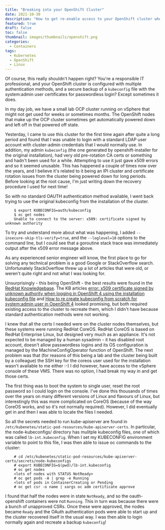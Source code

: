 ```yaml
---
title: "Breaking into your OpenShift Cluster"
date: 2021-10-30
description: "How to get re-enable access to your OpenShift cluster when your auth methods are broken and you've lost all the keys"
featured: true 
draft: false
toc: false
thumbnail: images/thumbnails/openshift.png
categories:
  - Containers
tags:
  - Kubernetes
  - OpenShift
  - Linux
---
```


Of course, this really shouldn't happen right? You're a responsible IT professional, and your OpenShift cluster is configured with multiple authentication methods, and a secure backup of a `kubeconfig` file with the system:admin user certificates for passwordless login? Except sometimes it does.

In my day job, we have a small lab OCP cluster running on vSphere that might not get used for weeks or sometimes months. The OpenShift nodes that make up the OCP cluster sometimes get automatically powered down and left off in that powered off state. 

Yesterday, I came to use this cluster for the first time again after quite a long period and found that I was unable to login with a standard LDAP user account with cluster-admin credentials that I would normally use. In addition, my admin `kubeconfig` (the one generated by openshift-installer for the original installation), had very old pre-rotation CA certs or something and hadn't been used for a while. Attempting to use it just gave x509 errors and so it seemed unusable. This has happened a couple of times now over the years, and I believe it's related to it being an IPI cluster and certificate rotation issues from the cluster being powered down for long periods. Before looking at the root cause, I'm just writing down the recovery procedure I used for next time!

So with no standard OAUTH authentication method available, I went back trying to use the original kubeconfig from the installation of the cluster.

```
    $ export KUBECONFIG=auth/kubeconfig
    $ oc get nodes
    Unable to connect to the server: x509: certificate signed by unknown authority
```

To try and understand more about what was happening, I added `--insecure-skip-tls-verify=true`, and the `--loglevel=10` options to the command line, but I could see that a goroutine stack trace was immediately output after the x509 error message above.

As any experienced senior engineer will know, the first place to go for solving any technical problem is a good Google or StackOverflow search. Unfortunately StackOverflow threw up a lot of articles that were old, or weren't quite right and not what I was looking for. 

Unsurprisingly - this being OpenShift - the best results were found in the [RedHat Knowledgebase](https://access.redhat.com/search/#/). The KB articles [error: x509 certificate signed by unknown authority when logging in OpenShift 4 using the installation kubeconfig file](https://access.redhat.com/solutions/4505101) and [How to re create kubeconfig from scratch for system:admin user in OpenShift 4](https://access.redhat.com/solutions/5286371) looked promising, but both required existing access to the cluster to recreate them, which I didn't have because standard authentication methods were not working.

I knew that all the certs I needed were on the cluster nodes themselves, but these systems were running RedHat CoreOS. RedHat CoreOS is based on RedHat Enterprise Linux, but designed very much as an appliance. It's not expected to be managed by a human sysadmin - it has disabled root account, doesn't allow passwordless logins and its OS configuration is managed by the MachineConfigOperator function of OpenShift. The next problem was that (for reasons of this being a lab and the cluster being built by a colleague) the SSH key for the coreos user used for the installation wasn't available to me either :-) I did however, have access to the vSphere console of these VMS. There was no option, I had break my way in and get those certs.

The first thing was to boot the system to single user, reset the root password so I could login on the console. I've done this thousands of times over the years on many different versions of Linux and flavours of Linux, but interestingly this was more complicated on CoreOS (because of the way CoreOS works, and so it's not normally required). However, I did eventually get in and then I was able to locate the files I needed.

So all the secrets needed to run kube-apiserver are found in `/etc/kubenetes/static-pod-resources/kube-apiserver-certs`. In particular, the node-kubeconfigs/ directory has mulitple kubeconfig files, one of which was called `lb-int.kubeconfig`. When I set my KUBECONFIG environment variable to point to this file, I was then able to issue oc commands to the cluster:
 
```
    # cd /etc/kubenetes/static-pod-resources/kube-apiserver-certs/secrets/node-kubeconfigs
    # export KUBECONFIG=$(pwd)/lb-int.kubeconfig
    # oc get nodes
    <lots of nodes with STATUS NotReady>
    # oc get pods -A | grep -e Running
    <lots of pods in ContainerCreating or Pending
    # oc get csr -o name | xargs oc adm certificate approve
```

I found that half the nodes were in state `NotReady`, and so the oauth-openshift containers were not `Running`. This in turn was because there were a bunch of unapproved CSRs. Once these were approved, the nodes became `Ready` and the OAuth authentication pods were able to start up and the cluster recovered itself in the usual way. I was then able to login normally again and recreate a backup `kubeconfig`!

